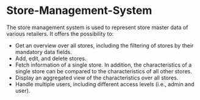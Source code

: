 # Store-Management-System

The store management system is used to represent store master data of various retailers. It offers the possibility to:

* Get an overview over all stores, including the filtering of stores by their mandatory data fields.
* Add, edit, and delete stores.
* Fetch information of a single store. In addition, the characteristics of a single store can be compared to the characteristics of all other stores.
*  Display an aggregated view of the characteristics over all stores.
*  Handle multiple users, including different access levels (i.e., admin and user).
